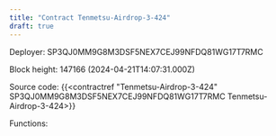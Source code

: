 ```yaml
---
title: "Contract Tenmetsu-Airdrop-3-424"
draft: true
---
```

Deployer: SP3QJ0MM9G8M3DSF5NEX7CEJ99NFDQ81WG17T7RMC


 



Block height: 147166 (2024-04-21T14:07:31.000Z)

Source code: {{<contractref "Tenmetsu-Airdrop-3-424" SP3QJ0MM9G8M3DSF5NEX7CEJ99NFDQ81WG17T7RMC Tenmetsu-Airdrop-3-424>}}

Functions:


